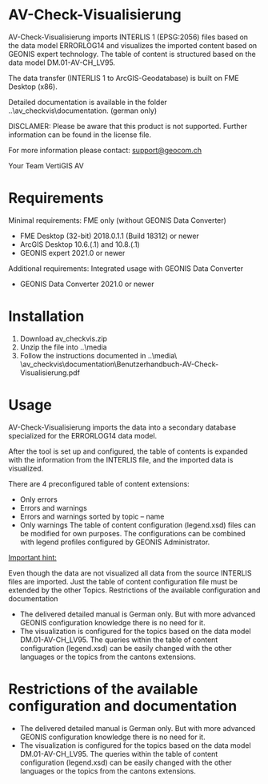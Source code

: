 # AV-Check-Visualisierung 
AV-Check-Visualisierung imports INTERLIS 1 (EPSG:2056) files based on the data model ERRORLOG14 and visualizes the imported content based on GEONIS expert technology. The table of content is structured based on the data model DM.01-AV-CH_LV95.

The data transfer (INTERLIS 1 to ArcGIS-Geodatabase) is built on FME Desktop (x86).

Detailed documentation is available in the folder ..\av_checkvis\documentation. (german only)

DISCLAMER: Please be aware that this product is not supported. Further information can be found in the license file.

For more information please contact: support@geocom.ch

Your Team VertiGIS AV

# Requirements
Minimal requirements: FME only (without GEONIS Data Converter)
* FME Desktop (32-bit) 2018.0.1.1 (Build 18312) or newer
* ArcGIS Desktop 10.6.(.1) and 10.8.(.1)
* GEONIS expert 2021.0 or newer

Additional requirements: Integrated usage with GEONIS Data Converter 
* GEONIS Data Converter 2021.0 or newer

# Installation

1.	Download av_checkvis.zip
2.	Unzip the file into ..\media
3.	Follow the instructions documented in ..\media\ \av_checkvis\documentation\Benutzerhandbuch-AV-Check-Visualisierung.pdf

# Usage

AV-Check-Visualisierung imports the data into a secondary database specialized for the ERRORLOG14 data model.

After the tool is set up and configured, the table of contents is expanded with the information from the INTERLIS file, and the imported data is visualized.

There are 4 preconfigured table of content extensions:

*	Only errors
*	Errors and warnings
*	Errors and warnings sorted by topic – name
*	Only warnings
The table of content configuration (legend.xsd) files can be modified for own purposes.
The configurations can be combined with legend profiles configured by GEONIS Administrator.

<ins> Important hint: </ins>

Even though the data are not visualized all data from the source INTERLIS files are imported. Just the table of content configuration file must be extended by the other Topics.
Restrictions of the available configuration and documentation
*	The delivered detailed manual is German only. But with more advanced GEONIS configuration knowledge there is no need for it.
*	The visualization is configured for the topics based on the data model DM.01-AV-CH_LV95. The queries within the table of content configuration (legend.xsd) can be easily changed with the other languages or the topics from the cantons extensions.

# Restrictions of the available configuration and documentation

* The delivered detailed manual is German only. But with more advanced GEONIS configuration knowledge there is no need for it.
* The visualization is configured for the topics based on the data model DM.01-AV-CH_LV95. The queries within the table of content configuration (legend.xsd) can be easily changed with the other languages or the topics from the cantons extensions.
